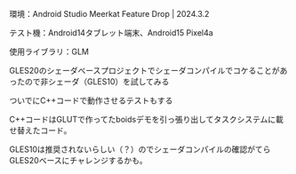 環境：Android Studio Meerkat Feature Drop | 2024.3.2

テスト機：Android14タブレット端末、Android15 Pixel4a

使用ライブラリ：GLM

GLES20のシェーダベースプロジェクトでシェーダコンパイルでコケることがあったので非シェーダ（GLES10）を試してみる

ついでにC++コードで動作させるテストもする

C++コードはGLUTで作ってたboidsデモを引っ張り出してタスクシステムに載せ替えたコード。

GLES10は推奨されないらしい（？）のでシェーダコンパイルの確認がてらGLES20ベースにチャレンジするかも。
